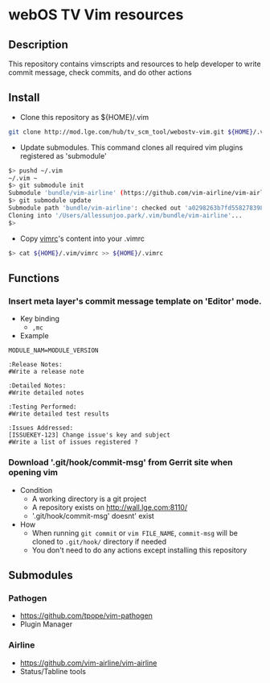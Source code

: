# webOS TV Vim resources
## Description 
This repository contains vimscripts and resources to help developer to write 
commit message, check commits, and do other actions 

## Install 
* Clone this repository as ${HOME}/.vim
```bash
git clone http://mod.lge.com/hub/tv_scm_tool/webostv-vim.git ${HOME}/.vim
```

* Update submodules. This command clones all required vim plugins registered as 'submodule'
```bash
$> pushd ~/.vim
~/.vim ~
$> git submodule init
Submodule 'bundle/vim-airline' (https://github.com/vim-airline/vim-airline) registered for path 'bundle/vim-airline'
$> git submodule update
Submodule path 'bundle/vim-airline': checked out 'a0298263b7fd55827839862ffd3a8d5b2a787a5c'
Cloning into '/Users/allessunjoo.park/.vim/bundle/vim-airline'...
$>
```

* Copy [vimrc](http://mod.lge.com/hub/tv_scm_tool/webostv-vim/blob/master/vimrc)'s content into your .vimrc
```bash
$> cat ${HOME}/.vim/vimrc >> ${HOME}/.vimrc
```

## Functions

### Insert meta layer's commit message template on 'Editor' mode.
* Key binding
   * ```,mc```
* Example 

```
MODULE_NAM=MODULE_VERSION

:Release Notes:
#Write a release note

:Detailed Notes:
#Write detailed notes

:Testing Performed:
#Write detailed test results

:Issues Addressed:
[ISSUEKEY-123] Change issue's key and subject
#Write a list of issues registered ?
```

### Download '.git/hook/commit-msg' from Gerrit site when opening vim
* Condition
  * A working directory is a git project
  * A repository exists on http://wall.lge.com:8110/
  * '.git/hook/commit-msg' doesnt' exist
* How
  * When running ```git commit``` or ```vim FILE_NAME```, ```commit-msg``` will be cloned to ```.git/hook/``` directory if needed
  * You don't need to do any actions except installing this repository

## Submodules

### Pathogen
* https://github.com/tpope/vim-pathogen
* Plugin Manager

### Airline
* https://github.com/vim-airline/vim-airline
* Status/Tabline tools
